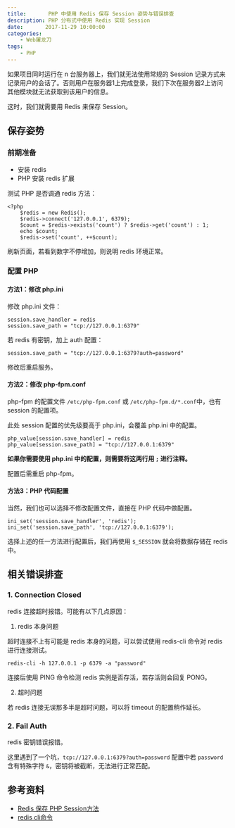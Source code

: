 ```yaml
---
title:       PHP 中使用 Redis 保存 Session 姿势与错误排查
description: PHP 分布式中使用 Redis 实现 Session
date:       2017-11-29 10:00:00
categories:
    - Web屠龙刀
tags:
    - PHP
---
```


如果项目同时运行在 n 台服务器上，我们就无法使用常规的 Session 记录方式来记录用户的会话了。否则用户在服务器1上完成登录，我们下次在服务器2上访问其他模块就无法获取到该用户的信息。

这时，我们就需要用 Redis 来保存 Session。

## 保存姿势

### 前期准备

- 安装 redis
- PHP 安装 redis 扩展

测试 PHP 是否调通 redis 方法：

```
<?php
    $redis = new Redis();
    $redis->connect('127.0.0.1', 6379);
    $count = $redis->exists('count') ? $redis->get('count') : 1;
    echo $count;
    $redis->set('count', ++$count);
```

刷新页面，若看到数字不停增加，则说明 redis 环境正常。

### 配置 PHP

#### 方法1：修改 php.ini

修改 php.ini 文件：

```
session.save_handler = redis
session.save_path = "tcp://127.0.0.1:6379"
```

若 redis 有密钥，加上 auth 配置：

```
session.save_path = "tcp://127.0.0.1:6379?auth=password"
```

修改后重启服务。

#### 方法2：修改 php-fpm.conf

php-fpm 的配置文件 `/etc/php-fpm.conf` 或 `/etc/php-fpm.d/*.conf`中，也有 session 的配置项。

此处 session 配置的优先级要高于 php.ini，会覆盖 php.ini 中的配置。

```
php_value[session.save_handler] = redis
php_value[session.save_path] = "tcp://127.0.0.1:6379"
```

**如果你需要使用 php.ini 中的配置，则需要将这两行用 `;` 进行注释。**

配置后需重启 php-fpm。


#### 方法3：PHP 代码配置

当然，我们也可以选择不修改配置文件，直接在 PHP 代码中做配置。

```
ini_set('session.save_handler', 'redis');
ini_set('session.save_path', 'tcp://127.0.0.1:6379');
```

选择上述的任一方法进行配置后，我们再使用 `$_SESSION` 就会将数据存储在 redis 中。

## 相关错误排查

### 1. Connection Closed

redis 连接超时报错。可能有以下几点原因：

1. redis 本身问题

超时连接不上有可能是 redis 本身的问题，可以尝试使用 redis-cli 命令对 redis 进行连接测试。

```
redis-cli -h 127.0.0.1 -p 6379 -a "password"
```

连接后使用 PING 命令检测 redis 实例是否存活，若存活则会回复 PONG。

2. 超时问题

若 redis 连接无误那多半是超时问题，可以将 timeout 的配置稍作延长。

### 2. Fail Auth

redis 密钥错误报错。

这里遇到了一个坑，`tcp://127.0.0.1:6379?auth=password` 配置中若 `password` 含有特殊字符 `&`，密钥将被截断，无法进行正常匹配。

## 参考资料

- [Redis 保存 PHP Session方法](https://www.awaimai.com/1871.html)
- [redis cli命令](https://www.cnblogs.com/kongzhongqijing/p/6867960.html)

